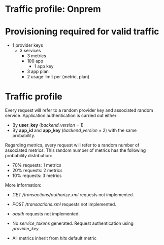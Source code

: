 # Traffic profile: Onprem

# Provisioning required for valid traffic
 - 1 provider keys
   - 3 services
     - 3 metrics
     - 100 app
       - 1 app key
     - 3 app plan
     - 2 usage limit per (metric, plan)

# Traffic profile

Every request will refer to a random provider key and associated random service.
Application authentication is carried out either:
  - By **user_key** (*backend_version* = 1)
  - By **app_id** and **app_key** (*backend_version* = 2)
with the same probability.

Regarding metrics, every request will refer to a random number of associated metrics.
This random number of metrics has the following probability distribution:
  - 70% requests: 1 metrics
  - 20% requests: 2 metrics
  - 10% requests: 3 metrics

More information:

 - *GET /transactions/authorize.xml* requests not implemented.

 - *POST /transactions.xml* requests not implemented.

 - *oauth* requests not implemented.

 - No *service_tokens* generated. Request authentication using *provider_key*

 - All metrics inherit from *hits* default metric
